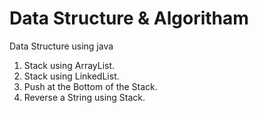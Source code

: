 # Data Structure & Algoritham
Data Structure using java

1. Stack using ArrayList.
2. Stack using LinkedList.
3. Push at the Bottom of the Stack.
4. Reverse a String using Stack.